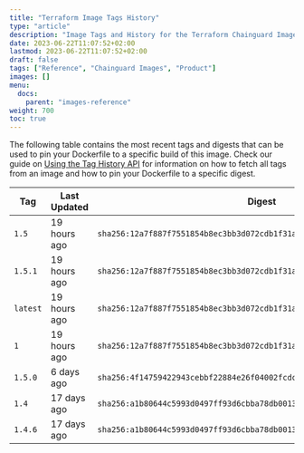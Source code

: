 ```yaml
---
title: "Terraform Image Tags History"
type: "article"
description: "Image Tags and History for the Terraform Chainguard Image"
date: 2023-06-22T11:07:52+02:00
lastmod: 2023-06-22T11:07:52+02:00
draft: false
tags: ["Reference", "Chainguard Images", "Product"]
images: []
menu:
  docs:
    parent: "images-reference"
weight: 700
toc: true
---
```


The following table contains the most recent tags and digests that can be used to pin your Dockerfile to a specific build of this image. Check our guide on [Using the Tag History API](/chainguard/chainguard-images/using-the-tag-history-api/) for information on how to fetch all tags from an image and how to pin your Dockerfile to a specific digest.

| Tag      | Last Updated | Digest                                                                    |
|----------|--------------|---------------------------------------------------------------------------|
| `1.5`    | 19 hours ago | `sha256:12a7f887f7551854b8ec3bb3d072cdb1f31a6e3fdb41a96a9ccf64cf0f06c705` |
| `1.5.1`  | 19 hours ago | `sha256:12a7f887f7551854b8ec3bb3d072cdb1f31a6e3fdb41a96a9ccf64cf0f06c705` |
| `latest` | 19 hours ago | `sha256:12a7f887f7551854b8ec3bb3d072cdb1f31a6e3fdb41a96a9ccf64cf0f06c705` |
| `1`      | 19 hours ago | `sha256:12a7f887f7551854b8ec3bb3d072cdb1f31a6e3fdb41a96a9ccf64cf0f06c705` |
| `1.5.0`  | 6 days ago   | `sha256:4f14759422943cebbf22884e26f04002fcdc1814fdccd461e269f9b29deeabc8` |
| `1.4`    | 17 days ago  | `sha256:a1b80644c5993d0497ff93d6cbba78db0013b70eea1b4e9841b7e9b182406705` |
| `1.4.6`  | 17 days ago  | `sha256:a1b80644c5993d0497ff93d6cbba78db0013b70eea1b4e9841b7e9b182406705` |
